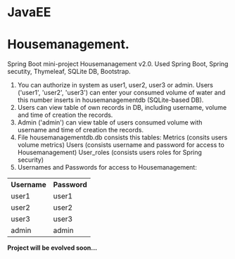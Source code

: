 # JavaEE
<h1>Housemanagement.</h1>
Spring Boot mini-project Housemanagement v2.0. 
Used Spring Boot, Spring secutity, Thymeleaf, SQLite DB, Bootstrap.

1. You can authorize in system as user1, user2, user3 or admin. Users ('user1', 'user2', 'user3') can enter your consumed volume of water and this number inserts in housemanagementdb (SQLite-based DB). 
2. Users can view table of own records in DB, including username, volume and time of creation the records.
3. Admin ('admin') can view table of users consumed volume with username and time of creation the records.
4. File housemanagementdb.db consists this tables:
Metrics (consits users volume metrics)
Users (consists username and password for access to Housemanagement)
User_roles (consists users roles for Spring security)
5. Usernames and Passwords for access to Housemanagement:
<table>    
    <tr>
        <th>Username</th>
        <th>Password</th>        
    </tr>    
        <tr>
            <td>user1</td>
            <td>user1</td>            
        </tr>
        <tr>
            <td>user2</td>
            <td>user2</td>            
        </tr>
        <tr>
            <td>user3</td>
            <td>user3</td>            
        </tr>
        <tr>
            <td>admin</td>
            <td>admin</td>            
        </tr>
</table>

<b>Project will be evolved soon...</b>
